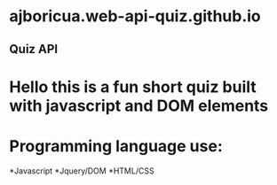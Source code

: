# ajboricua.web-api-quiz.github.io

## Quiz API

# Hello this is a fun short quiz built with javascript and DOM elements 

# Programming language use:
*Javascript
*Jquery/DOM
*HTML/CSS


